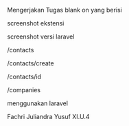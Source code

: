 Mengerjakan Tugas blank on
yang berisi

screenshot ekstensi

screenshot versi laravel

/contacts

/contacts/create

/contacts/id

/companies

menggunakan laravel

Fachri Juliandra Yusuf XI.U.4
